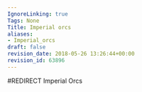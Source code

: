 ```yaml
---
IgnoreLinking: true
Tags: None
Title: Imperial orcs
aliases:
- Imperial_orcs
draft: false
revision_date: 2018-05-26 13:26:44+00:00
revision_id: 63896
---
```


#REDIRECT Imperial Orcs